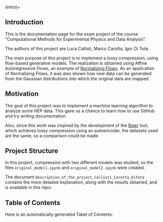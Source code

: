 (intro)=
## Introduction

This is the documentation page for the exam project of the course "Computational Methods for Experimental Physics and Data Analysis".

The authors of this project are Luca Callisti, Marco Carotta, Igor Di Tota.

The main purpose of this project is to implement a lossy compression, using flow-based generative models.
The realization is obtained using Affine Autoregressive Flows, an example of [Normalizing Flows](https://arxiv.org/abs/1912.02762). As an application of Normalizing Flows, it was also shown how new data can be generated from the Gaussian distributions into which the original data are mapped.

## Motivation

The goal of this project was to implement a machine learning algorithm to analyze some HEP data. This gave us a chance to learn how to use GitHub and try writing documentation.

Also, since this work was inspired by the development of the [Baler](https://arxiv.org/abs/2305.02283) tool, which achieves lossy compression using an autoencoder, the datasets used are the same, so a comparison could be made.

## Project Structure

In this project, compression with two different models was studied, so the files `original_model1.ipynb` and `original_model2.ipynb` were created.

The document `Description_of_the_project_Callisti_Carotta_DiTota` contains the more detailed explanation, along with the results obtained, and is available in this repo.

 ## Table of Contents

 Here is an automatically generated Tabel of Contents:

 ```{tableofcontents}
 ```

 [github]: https://github.com/readthedocs-examples/example-jupyter-book/ "GitHub source code repository for the example project"
 [tutorial]: https://docs.readthedocs.io/en/stable/tutorial/index.html "Official Read the Docs Tutorial"
 [jb-docs]: https://jupyterbook.org/en/stable/ "Official Jupyter Book documentation"
